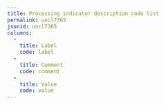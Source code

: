 ```yaml
---
title: Processing indicator description code list
permalink: uncl7365
jsonid: uncl7365
columns:
  - 
    title: Label
    code: label
  - 
    title: Comment
    code: comment
  - 
    title: Value
    code: value
---
```

